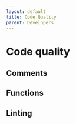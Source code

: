 ```yaml
---
layout: default
title: Code Quality
parent: Developers
---
```


# Code quality

## Comments

## Functions

## Linting
